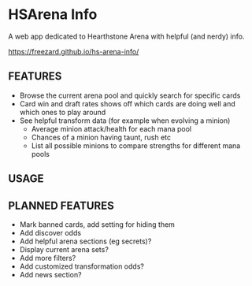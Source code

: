 # HSArena Info
A web app dedicated to Hearthstone Arena with helpful (and nerdy) info.

https://freezard.github.io/hs-arena-info/
 
## FEATURES
- Browse the current arena pool and quickly search for specific cards
- Card win and draft rates shows off which cards are doing well and which ones to play around
- See helpful transform data (for example when evolving a minion)
  - Average minion attack/health for each mana pool
  - Chances of a minion having taunt, rush etc
  - List all possible minions to compare strengths for different mana pools

## USAGE

## PLANNED FEATURES
- Mark banned cards, add setting for hiding them
- Add discover odds
- Add helpful arena sections (eg secrets)?
- Display current arena sets?
- Add more filters?
- Add customized transformation odds?
- Add news section?
